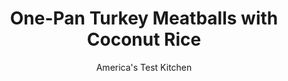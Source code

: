 ---
layout: ../../layouts/MarkdownPostLayout.astro
title: One-Pan Turkey Meatballs with Coconut Rice
author: America's Test Kitchen
pubDate: 2023-03-15
description: "Turkey meatballs make a great canvas for flavor."
image_url: https://res.cloudinary.com/hksqkdlah/image/upload/ar_1:1,c_fill,dpr_2.0,f_auto,fl_lossy.progressive.strip_profile,g_faces:auto,q_auto:low,w_344/SFS_TurkeyMeatballsCoconutRice-29_bfvepb
tags: ["Main Courses","Turkey","Rice","Weeknight"]
calories: 2466
protein: 33
carbohydrates: 54
fats: 30
fiber: 3
ingredients: ["1 pound, ground turkey","1/2 cup, panko bread crumbs","6 , scallions, sliced thin, divided","1/2 cup, chopped fresh cilantro, divided","1 , large egg, lightly beaten","2 tablespoons, Asian chili-garlic sauce, plus extra for serving","2 tablespoons, fish sauce, divided","1 tablespoon, grated fresh ginger","1 teaspoon, table salt, divided","2 tablespoons, vegetable oil","2 , red bell peppers, stemmed, seeded, and sliced into ¼-inch-thick strips (2 cups)","1 cup, long-grain white rice, rinsed","1 1/2 cups, water","2/3 cup canned, coconut milk","1/2 cup, frozen peas, thawed","1/4 cup, dry-roasted peanuts, chopped coarse",", Lime wedge"]
serves: 4
time: "1¾ hours"
instructions: ["Combine turkey, panko, two-thirds of scallions, ¼ cup cilantro, egg, chili-garlic sauce, 1 tablespoon fish sauce, ginger, and ½ teaspoon salt in bowl and mix with your hands until thoroughly combined. Divide mixture into 20 portions, about 2 tablespoons each. Roll portions between your wet hands to form meatballs. Transfer meatballs to plate and refrigerate for 15 minutes.","Heat oil in 12-inch nonstick skillet over medium-high heat until shimmering. Add meatballs and cook until well browned all over, 5 to 7 minutes. Return meatballs to plate, leaving fat in skillet.","Add bell peppers to now-empty skillet; cook until beginning to brown, about 2 minutes. Add rice and cook, stirring frequently, until edges of grains begin to turn translucent, about 1 minute. Stir in water, coconut milk, remaining 1 tablespoon fish sauce, and remaining ½ teaspoon salt and bring to boil.","Return meatballs to skillet. Cover, reduce heat to low, and cook for 20 minutes.","Without removing lid, remove skillet from heat and let sit, covered, for 10 minutes. Gently stir peas into rice. Sprinkle with peanuts, remaining one-third of scallions, and remaining ¼ cup cilantro. Serve with lime wedges and extra chili-garlic sauce."]
nutrition: ["712 mg Potassium, K","411 mg Phosphorus, P","87 mg Calcium, Ca","4 mg Iron, Fe","109 mg Magnesium, Mg","1000 mg Sodium, Na","4 mg Zinc, Zn","30 g Total lipid (fat)","10 mg Niacin","11 g Fatty acids, total monounsaturated","5 g Fatty acids, total polyunsaturated","84 mg Vitamin C, total ascorbic acid","124 mg Cholesterol","10 g Fatty acids, total saturated","3 g Fiber, total dietary","95 µg Folate, food","4 g Sugars, total","37 µg Vitamin K (phylloquinone)","307 g Water","54 g Carbohydrate, by difference","95 µg Folate, DFE","33 g Protein","3 mg Vitamin E (alpha-tocopherol)","1 µg Vitamin B-12","1 mg Vitamin B-6","167 µg Vitamin A, RAE","616 kcal Energy","2466 calories"]
notes: "Do not use 99 percent lean ground turkey; it will make dry meatballs. We like the flavor of jasmine rice here, though any long-grain white rice will work. Rinse the rice in a fine-mesh strainer under running water until the water runs almost clear, about 1½ minutes, agitating the rice a few times with your hand. We developed this recipe with Aroy-D Coconut Milk. A 12-inch nonstick skillet with a tight-fitting lid is essential. Turn the meatballs gently in step 2 so that they wont break."
---